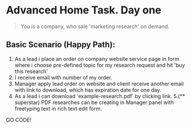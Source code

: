 # Advanced Home Task. Day one

> You is a company, who sale 'marketing research' on demand.

## Basic Scenario (Happy Path):

1. As a lead i place an order on company website service page in form where i choose pre-defined topic for my research request and hit 'buy this research'
2. I receive email with number of my order.
3. Manager apply lead order on website and client receive another email with link to download, which has expiration date for one day.
4. As a lead i can download 'example-research.pdf' by clicking link.
5.(** superstar) PDF researches can be creating in Manager panel with freetyping text in rich text edit form.

GO CODE!
